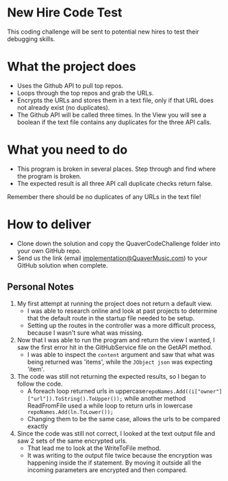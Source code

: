 # New Hire Code Test
This coding challenge will be sent to potential new hires to test their debugging skills. 

# What the project does
* Uses the Github API to pull top repos.
* Loops through the top repos and grab the URLs.
* Encrypts the URLs and stores them in a text file, only if that URL does not already exist (no duplicates).
* The Github API will be called three times. In the View you will see a boolean if the text file contains any duplicates for the three API calls.

# What you need to do
* This program is broken in several places. Step through and find where the program is broken.
* The expected result is all three API call duplicate checks return false.

Remember there should be no duplicates of any URLs in the text file!

# How to deliver 
* Clone down the solution and copy the QuaverCodeChallenge folder into your own GitHub repo.
* Send us the link (email implementation@QuaverMusic.com) to your GitHub solution when complete.


## Personal Notes
1. My first attempt at running the project does not return a default view.
	- I was able to research online and look at past projects to determine that the default route in the startup file needed to be setup.
    - Setting up the routes in the controller was a more difficult process, because I wasn't sure what was missing. 
1. Now that I was able to run the program and return the view I wanted, I saw the first error hit in the GitHubService file on the GetAPI method.
    - I was able to inspect the ``content`` argument and saw that what was being returned was 'items', while the ``JObject json`` was expecting 'item'.
1. The code was still not returning the expected results, so I began to follow the code.
    - A foreach loop returned urls in uppercase``repoNames.Add((i["owner"]["url"]).ToString().ToUpper());`` while another method ReadFromFile used a while loop to return urls in lowercase `` repoNames.Add(ln.ToLower());``
    - Changing them to be the same case, allows the urls to be compared exactly
1. Since the code was still not correct, I looked at the text output file and saw 2 sets of the same encrypted urls.
    - That lead me to look at the WriteToFile method. 
    - It was writing to the output file twice because the encryption was happening inside the if statement. By moving it outside all the incoming parameters are encrypted and then compared.